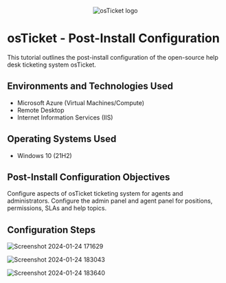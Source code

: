 <p align="center">
<img src="https://i.imgur.com/Clzj7Xs.png" alt="osTicket logo"/>
</p>

<h1>osTicket - Post-Install Configuration</h1>
This tutorial outlines the post-install configuration of the open-source help desk ticketing system osTicket.<br />



<h2>Environments and Technologies Used</h2>

- Microsoft Azure (Virtual Machines/Compute)
- Remote Desktop
- Internet Information Services (IIS)

<h2>Operating Systems Used </h2>

- Windows 10</b> (21H2)

<h2>Post-Install Configuration Objectives</h2>

Configure aspects of osTicket ticketing system for agents and administrators.
Configure the admin panel and agent panel for positions, permissions, SLAs and help topics.
<h2>Configuration Steps</h2>
<p>
</p>

![Screenshot 2024-01-24 171629](https://github.com/boluadunbarin/post-install-config/assets/157642328/a0e791e4-3945-40f5-a7f7-0455c45dbb6a)

![Screenshot 2024-01-24 183043](https://github.com/boluadunbarin/post-install-config/assets/157642328/4a669dcb-fa9d-41cb-a94f-3b069793bab3)

![Screenshot 2024-01-24 183640](https://github.com/boluadunbarin/post-install-config/assets/157642328/175f0684-f5f0-43c1-9865-8206cbbb0957)
